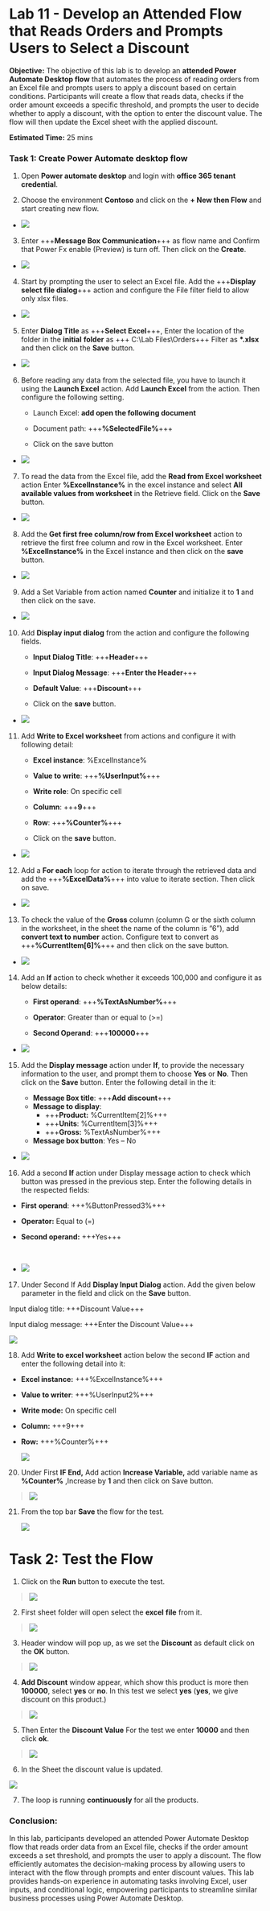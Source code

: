 # Lab 11 - Develop an Attended Flow that Reads Orders and Prompts Users to Select a Discount

**Objective:** The objective of this lab is to develop an **attended
Power Automate Desktop flow** that automates the process of reading
orders from an Excel file and prompts users to apply a discount based on
certain conditions. Participants will create a flow that reads data,
checks if the order amount exceeds a specific threshold, and prompts the
user to decide whether to apply a discount, with the option to enter the
discount value. The flow will then update the Excel sheet with the
applied discount.

**Estimated Time:** 25 mins

### Task 1: Create Power Automate desktop flow

1.  Open **Power automate desktop** and login with **office 365 tenant
    credential**.

2.  Choose the environment **Contoso** and click on the **+ New then
    Flow** and start creating new flow.

- ![](./media/image1.png)

3.  Enter +++**Message Box Communication**+++ as flow name and Confirm that Power Fx enable (Preview) is turn off. Then click on the **Create**.

- ![](./media/imagebz.png)

4.  Start by prompting the user to select an Excel file. Add the
    +++**Display select file dialog**+++ action and configure the File
    filter field to allow only xlsx files.

- ![](./media/image3.png)

5.  Enter **Dialog Title** as +++**Select Excel**+++, Enter the location
    of the folder in the **initial** **folder** as +++ C:\Lab
    Files\Orders+++ Filter as **\*.xlsx** and then click on the **Save**
    button.

- ![](./media/image4.png)

6.  Before reading any data from the selected file, you have to launch
    it using the **Launch Excel** action. Add **Launch Excel** from the
    action. Then configure the following setting.

    - Launch Excel: **add open the following document**

    - Document path: +++**%SelectedFile%**+++

    - Click on the save button

- ![](./media/image5.png)

7.  To read the data from the Excel file, add the **Read from Excel
    worksheet** action Enter **%ExcelInstance%** in the excel instance
    and select **All available values from worksheet** in the Retrieve
    field. Click on the **Save** button.

- ![](./media/image6.png)

8.  Add the **Get first free column/row from Excel worksheet** action to
    retrieve the first free column and row in the Excel worksheet. Enter
    **%ExcelInstance%** in the Excel instance and then click on the
    **save** button.

- ![](./media/image7.png)

9.  Add a Set Variable from action named **Counter** and initialize it
    to **1** and then click on the save.

- ![](./media/image8.png)

10. Add **Display input dialog** from the action and configure the
    following fields.

    - **Input Dialog Title**: +++**Header**+++

    - **Input Dialog Message**: +++**Enter the Header**+++

    - **Default Value**: +++**Discount**+++

    - Click on the **save** button.

- ![](./media/image9.png)

11. Add **Write to Excel worksheet** from actions and configure it with
    following detail:

    - **Excel instance**: %ExcelInstance%

    - **Value to write**: +++**%UserInput%**+++

    - **Write role**: On specific cell

    - **Column**: +++**9**+++

    - **Row**: +++**%Counter%**+++

    - Click on the **save** button.

- ![](./media/image10.png)

12. Add a **For each** loop for action to iterate through the retrieved
    data and add the +++**%ExcelData%**+++ into value to iterate
    section. Then click on save.

- ![](./media/image11.png)

13. To check the value of the **Gross** column (column G or the sixth
    column in the worksheet, in the sheet the name of the column is
    “6”), add **convert text to number** action. Configure text to
    convert as +++**%CurrentItem\[6\]%**+++ and then click on the save
    button.

- ![](./media/image12.png)

14. Add an **If** action to check whether it exceeds 100,000 and
    configure it as below details:

    - **First operand**: +++**%TextAsNumber%**+++

    - **Operator**: Greater than or equal to (\>=)

    - **Second Operand**: +++**100000**+++

- ![](./media/image13.png)

15. Add the **Display message** action under **If**, to provide the
    necessary information to the user, and prompt them to
    choose **Yes** or **No**. Then click on the **Save** button. Enter
    the following detail in the it:

    - **Message Box title**: +++**Add discount**+++
    - **Message to display**:
      - +++**Product:** %CurrentItem\[2\]%+++
      - +++**Units**: %CurrentItem\[3\]%+++
      - +++**Gross:** %TextAsNumber%+++
    - **Message box button**: Yes – No

- ![](./media/image14.png)

16. Add a second **If** action under Display message action to check
    which button was pressed in the previous step. Enter the following
    details in the respected fields:

- **First** **operand**: +++%ButtonPressed3%+++

- **Operator:** Equal to (=)

- **Second operand:** +++Yes+++

&nbsp;

- ![](./media/image15.png)

17. Under Second If Add **Display Input Dialog** action. Add the given
    below parameter in the field and click on the **Save** button.

Input dialog title: +++Discount Value+++

Input dialog message: +++Enter the Discount Value+++

![](./media/image16.png)

18. Add **Write to excel worksheet** action below the second **IF**
    action and enter the following detail into it:

- **Excel instance:** +++%ExcelInstance%+++
- **Value to writer**: +++%UserInput2%+++
- **Write mode:** On specific cell
- **Column:** +++9+++
- **Row:** +++%Counter%+++  
    
  ![](./media/image17.png)

20. Under First **IF End,** Add action **Increase Variable,** add
    variable name as **%Counter%** ,Increase by **1** and then click on
    Save button.

> ![](./media/image18.png)

21. From the top bar **Save** the flow for the test.  
      
    ![](./media/image19.png)

# Task 2: Test the Flow

1.  Click on the **Run** button to execute the test.

> ![](./media/image20.png)

2.  First sheet folder will open select the **excel** **file** from it.

> ![](./media/image21.png)

3.  Header window will pop up, as we set the **Discount** as default
    click on the **OK** button.

> ![](./media/image22.png)

4.  **Add Discount** window appear, which show this product is more then
    **100000**, select **yes** or **no**. In this test we select **yes**
    (**yes**, we give discount on this product.)

> ![](./media/image23.png)

5.  Then Enter the **Discount Value** For the test we enter **10000**
    and then click **ok**.

> ![](./media/image24.png)

6.  In the Sheet the discount value is updated.

![](./media/image25.png)

7.  The loop is running **continuously** for all the products.

### Conclusion:

In this lab, participants developed an attended Power Automate Desktop
flow that reads order data from an Excel file, checks if the order
amount exceeds a set threshold, and prompts the user to apply a
discount. The flow efficiently automates the decision-making process by
allowing users to interact with the flow through prompts and enter
discount values. This lab provides hands-on experience in automating
tasks involving Excel, user inputs, and conditional logic, empowering
participants to streamline similar business processes using Power
Automate Desktop.
